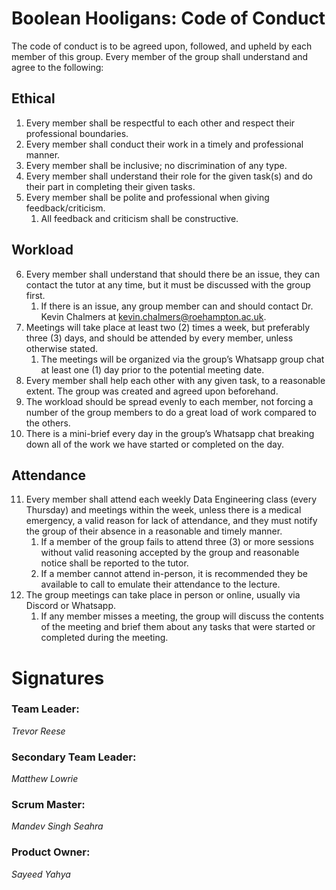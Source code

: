 # Boolean Hooligans: Code of Conduct

The code of conduct is to be agreed upon, followed, and upheld by each member of this group. Every member of the group shall understand and agree to the following:


## Ethical
1. Every member shall be respectful to each other and respect their professional boundaries.
2. Every member shall conduct their work in a timely and professional manner.
3. Every member shall be inclusive; no discrimination of any type.
4. Every member shall understand their role for the given task(s) and do their part in completing their given tasks.
5. Every member shall be polite and professional when giving feedback/criticism.
   1. All feedback and criticism shall be constructive.


## Workload
6. Every member shall understand that should there be an issue, they can contact the tutor at any time, but it must be discussed with the group first.
	1. If there is an issue, any group member can and should contact Dr. Kevin Chalmers at kevin.chalmers@roehampton.ac.uk.
7. Meetings will take place at least two (2) times a week, but preferably three (3) days, and should be attended by every member, unless otherwise stated.
	1. The meetings will be organized via the group’s Whatsapp group chat at least one (1) day prior to the potential meeting date.
8. Every member shall help each other with any given task, to a reasonable extent. The group was created and agreed upon beforehand.
9. The workload should be spread evenly to each member, not forcing a number of the group members to do a great load of work compared to the others.
10. There is a mini-brief every day in the group’s Whatsapp chat breaking down all of the work we have started or completed on the day.


## Attendance
11. Every member shall attend each weekly Data Engineering class (every Thursday) and meetings within the week, unless there is a medical emergency, a valid reason for lack of attendance, and they must notify the group of their absence in a reasonable and timely manner.
	1. If a member of the group fails to attend three (3) or more sessions without valid reasoning accepted by the group and reasonable notice shall be reported to the tutor.
	2. If a member cannot attend in-person, it is recommended they be available to call to emulate their attendance to the lecture.
12. The group meetings can take place in person or online, usually via Discord or Whatsapp.
	1. If any member misses a meeting, the group will discuss the contents of the meeting and brief them about any tasks that were started or completed during the meeting.


# Signatures


### Team Leader:
_Trevor Reese_
### Secondary Team Leader:
_Matthew Lowrie_
### Scrum Master:
_Mandev Singh Seahra_
### Product Owner:
_Sayeed Yahya_
